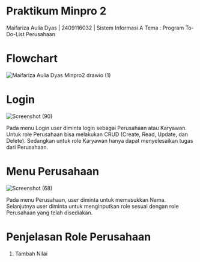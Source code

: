 # Praktikum Minpro 2
Maifariza Aulia Dyas | 2409116032 | Sistem Informasi A
Tema : Program To-Do-List Perusahaan 

# Flowchart
![Maifariza Aulia Dyas Minpro2 drawio (1)](https://github.com/user-attachments/assets/1ca403cc-00a5-4c88-8811-70d244f13617)

# Login
![Screenshot (90)](https://github.com/user-attachments/assets/5f66a81a-50df-427a-a2b4-695a58aa028a)


Pada menu Login user diminta login sebagai Perusahaan atau Karyawan.
Untuk role Perusahaan bisa melakukan CRUD (Create, Read, Update, dan Delete).
Sedangkan untuk role Karyawan hanya dapat menyelesaikan tugas dari Perusahaan. 

# Menu Perusahaan 
![Screenshot (68)](https://github.com/user-attachments/assets/96111546-84fe-4d46-8d01-fa1912a18f8c)

Pada menu Perusahaan, user diminta untuk memasukkan Nama. Selanjutnya user diminta untuk menginputkan role sesuai dengan role Perusahaan yang telah disediakan.

# Penjelasan Role Perusahaan
1. Tambah Nilai

